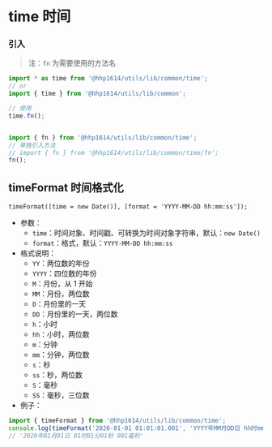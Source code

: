 # time 时间

### 引入

> 注：`fn` 为需要使用的方法名

```js
import * as time from '@hhp1614/utils/lib/common/time';
// or
import { time } from '@hhp1614/utils/lib/common';

// 使用
time.fn();


import { fn } from '@hhp1614/utils/lib/common/time';
// 单独引入方法
// import { fn } from '@hhp1614/utils/lib/common/time/fn';
fn();
```

## timeFormat 时间格式化

```text
timeFormat([time = new Date()], [format = 'YYYY-MM-DD hh:mm:ss']);
```

- 参数：
    - `time`：时间对象、时间戳、可转换为时间对象字符串，默认：`new Date()`
    - `format`：格式，默认：`YYYY-MM-DD hh:mm:ss`
- 格式说明：
    - `YY`：两位数的年份
    - `YYYY`：四位数的年份
    - `M`：月份，从 1 开始
    - `MM`：月份，两位数
    - `D`：月份里的一天
    - `DD`：月份里的一天，两位数
    - `h`：小时
    - `hh`：小时，两位数
    - `m`：分钟
    - `mm`：分钟，两位数
    - `s`：秒
    - `ss`：秒，两位数
    - `S`：毫秒
    - `SS`：毫秒，三位数
- 例子：
```js
import { timeFormat } from '@hhp1614/utils/lib/common/time';
console.log(timeFormat('2020-01-01 01:01:01.001', 'YYYY年MM月DD日 hh时mm分ss秒 SS毫秒'));
// '2020年01月01日 01时01分01秒 001毫秒'
```
